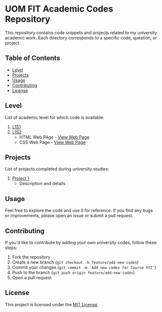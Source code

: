 # UOM FIT Academic Codes Repository

This repository contains code snippets and projects related to my university academic work. Each directory corresponds to a specific code, question, or project.

## Table of Contents

- [Level](#level)
- [Projects](#projects)
- [Usage](#usage)
- [Contributing](#contributing)
- [License](#license)

## Level

List of academic level for which code is available:

1. [L1S1](/L1S1)
2. [L1S2](/L1S2)
   - HTML Web PAge - [View Web Page](https://mrcentimetre.github.io/uom-it-fac/L1S2/Web%20Technologies/Lab%20Sheet%201/)
   - CSS Web Page - [View Web Page](https://mrcentimetre.github.io/uom-it-fac/L1S2/Web%20Technologies/CSS%20Lab%20Sheet%202/)

## Projects

List of projects completed during university studies:

1. [Project 1](/project1)
   - Description and details


## Usage

Feel free to explore the code and use it for reference. If you find any bugs or improvements, please open an issue or submit a pull request.

## Contributing

If you'd like to contribute by adding your own university codes, follow these steps:

1. Fork the repository
2. Create a new branch (`git checkout -b feature/add-new-codes`)
3. Commit your changes (`git commit -m 'Add new codes for Course XYZ'`)
4. Push to the branch (`git push origin feature/add-new-codes`)
5. Open a pull request

## License

This project is licensed under the [MIT License](LICENSE).

